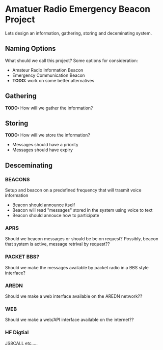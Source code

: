 # Amatuer Radio Emergency Beacon Project

Lets design an information, gathering, storing and deceminating system.

## Naming Options

What should we call this project? Some options for consideration:

* Amateur Radio Information Beacon
* Emergency Communication Beacon
* **TODO:** work on some better alternatives

## Gathering

**TODO:** How will we gather the information?

## Storing

**TODO:** How will we store the information?

* Messages should have a priority
* Messages should have expiry

## Desceminating

### BEACONS

Setup and beacon on a predefined frequency that will trasmit voice information

* Beacon should announce itself
* Beacon will read "messages" stored in the system using voice to text
* Beacon should annouce how to participate

### APRS

Should we beacon messages or should be be on request?
Possibly, beacon that system is active, message retrival by request??

### PACKET BBS?

Should we make the messages available by packet radio in a BBS style interface?

### AREDN

Should we make a web interface available on the AREDN network??

### WEB

Should we make a web/API interface available on the internet??

### HF Digtial

JS8CALL etc.....
